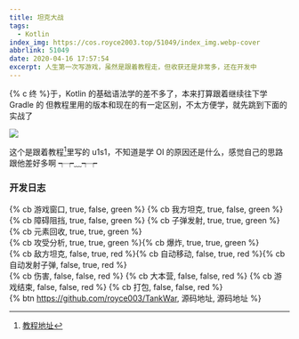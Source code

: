 ```yaml
---
title: 坦克大战
tags:
  - Kotlin
index_img: https://cos.royce2003.top/51049/index_img.webp-cover
abbrlink: 51049
date: 2020-04-16 17:57:54
excerpt: 人生第一次写游戏，虽然是跟着教程走，但收获还是非常多，还在开发中
---
```


{% c 终 %}于，Kotlin 的基础语法学的差不多了，本来打算跟着继续往下学 Gradle 的
但教程里用的版本和现在的有一定区别，不太方便学，就先跳到下面的实战了

![](https://cos.royce2003.top/51049/01.webp-default)

这个是跟着教程[^1]里写的
u1s1，不知道是学 OI 的原因还是什么，感觉自己的思路跟他差好多啊 ┭┮﹏┭┮

### 开发日志

{% cb 游戏窗口, true, false, green %}
{% cb 我方坦克, true, false, green %}
{% cb 障碍阻挡, true, false, green %}
{% cb 子弹发射, true, true, green %}{% cb 元素回收, true, true, green %}<br>
{% cb 攻受分析, true, true, green %}{% cb 爆炸, true, true, green %}<br>
{% cb 敌方坦克, false, true, red %}{% cb 自动移动, false, true, red %}{% cb 自动发射子弹, false, true, red %}<br>
{% cb 伤害, false, false, red %}
{% cb 大本营, false, false, red %}
{% cb 游戏结束, false, false, red %}
{% cb 打包, false, false, red %}
<br>
{% btn https://github.com/royce003/TankWar, 源码地址, 源码地址 %}

[^1]: [教程地址](https://www.bilibili.com/video/BV1WW411z7PA)